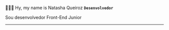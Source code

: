 👨🏿‍💻 Hy, my name is Natasha Queiroz
 **`Desenvolvedor`**

Sou desenvolvedor Front-End Junior

 ---


